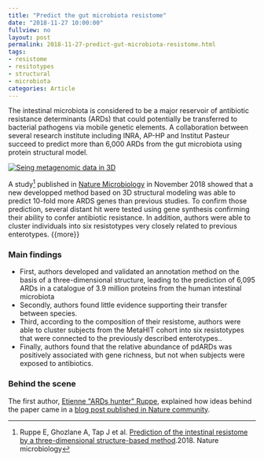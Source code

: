 ```yaml
---
title: "Predict the gut microbiota resistome"
date: "2018-11-27 10:00:00"
fullview: no
layout: post
permalink: 2018-11-27-predict-gut-microbiota-resistome.html
tags:
- resistome
- resitotypes
- structural
- microbiota
categories: Article
---
```


The intestinal microbiota is considered to be a major reservoir of antibiotic resistance determinants (ARDs) that could potentially be transferred to bacterial pathogens via mobile genetic elements. A collaboration between several research institute including INRA, AP-HP and Institut Pasteur succeed to predict more than 6,000 ARDs from the gut microbiota using protein structural model.

<a href="https://www.nature.com/articles/s41564-018-0292-6"><img itemprop="image" src="https://images.zapnito.com/users/190521/posters/768db377f091872a01eef12903411301/3ef4764e-427c-48ff-83b6-d4cb042a3d3b_large.png" alt="Seing metagenomic data in 3D"/></a>

A study[^1] published in [Nature Microbiology](https://www.nature.com/articles/s41564-018-0292-6) in November 2018 
showed that a new developped method based on 3D structural modeling was able to predict 10-fold more ARDS genes than previous studies. To confirm those prediction, several distant hit were tested using gene synthesis confirming their ability to confer antibiotic resistance. In addition, authors were able to cluster individuals into six resistotypes very closely related to previous enterotypes. {{more}} <!--more-->

### Main findings

- First, authors developed and validated an annotation method on the basis of a three-dimensional structure, leading to the prediction of 6,095 ARDs in a catalogue of 3.9 million proteins from the human intestinal microbiota
- Secondly, authors found little evidence supporting their transfer between species. 
- Third, according to the composition of their resistome, authors were able to cluster subjects from the MetaHIT cohort into six resistotypes that were connected to the previously described enterotypes.. 
- Finally, authors found that the relative abundance of pdARDs was positively associated with gene richness, but not when subjects were exposed to antibiotics. 

### Behind the scene

The first author, [Etienne "ARDs hunter" Ruppe](https://twitter.com/RuppeEtienne), explained how ideas behind the paper came in a [blog post published in Nature community](https://naturemicrobiologycommunity.nature.com/users/190521-etienne-ruppe/posts/41379-seing-metagenomic-data-in-3d). 


[^1]: Ruppe E, Ghozlane A, Tap J et al. [Prediction of the intestinal resistome by a three-dimensional structure-based method](https://www.nature.com/articles/s41564-018-0292-6).2018. Nature microbiology